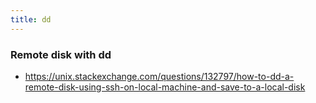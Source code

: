 ```yaml
---
title: dd
---
```


### Remote disk with dd

- https://unix.stackexchange.com/questions/132797/how-to-dd-a-remote-disk-using-ssh-on-local-machine-and-save-to-a-local-disk